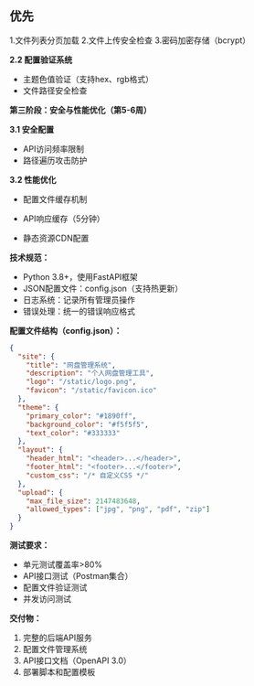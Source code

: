 ## 优先
1.文件列表分页加载
2.文件上传安全检查
3.密码加密存储（bcrypt）

**2.2 配置验证系统**
- 主题色值验证（支持hex、rgb格式）
- 文件路径安全检查

**第三阶段：安全与性能优化（第5-6周）**

**3.1 安全配置**
- API访问频率限制
- 路径遍历攻击防护

**3.2 性能优化**
- 配置文件缓存机制
- API响应缓存（5分钟）

- 静态资源CDN配置

**技术规范：**
- Python 3.8+，使用FastAPI框架
- JSON配置文件：config.json（支持热更新）
- 日志系统：记录所有管理员操作
- 错误处理：统一的错误响应格式

**配置文件结构（config.json）：**
```json
{
  "site": {
    "title": "网盘管理系统",
    "description": "个人网盘管理工具",
    "logo": "/static/logo.png",
    "favicon": "/static/favicon.ico"
  },
  "theme": {
    "primary_color": "#1890ff",
    "background_color": "#f5f5f5",
    "text_color": "#333333"
  },
  "layout": {
    "header_html": "<header>...</header>",
    "footer_html": "<footer>...</footer>",
    "custom_css": "/* 自定义CSS */"
  },
  "upload": {
    "max_file_size": 2147483648,
    "allowed_types": ["jpg", "png", "pdf", "zip"]
  }
}
```

**测试要求：**
- 单元测试覆盖率>80%
- API接口测试（Postman集合）
- 配置文件验证测试
- 并发访问测试

**交付物：**
1. 完整的后端API服务
2. 配置文件管理系统
3. API接口文档（OpenAPI 3.0）
4. 部署脚本和配置模板
